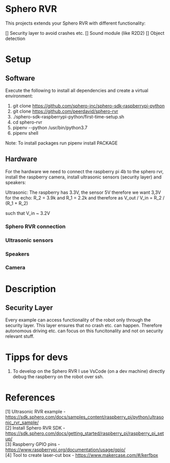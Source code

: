 # Sphero RVR
This projects extends your Sphero RVR with different functionality:

[] Security layer to avoid crashes etc.
[] Sound module (like R2D2)
[] Object detection


# Setup
## Software
Execute the following to install all dependencies and create a virtual environment:

1. git clone https://github.com/sphero-inc/sphero-sdk-raspberrypi-python
2. git clone https://github.com/peerdavid/sphero-rvr
3. ./sphero-sdk-raspberrypi-python/first-time-setup.sh
5. cd sphero-rvr
6. pipenv --python /usr/bin/python3.7
7. pipenv shell

Note: To install packages run pipenv install PACKAGE

## Hardware
For the hardware we need to connect the raspberry pi 4b to the sphero rvr, install the raspberry camera, install ultrasonic sensors (security layer) and speakers:

Ultrasonic: The raspberry has 3.3V, the sensor 5V therefore we want 3,3V for the echo:
R_2 = 3.9k and R_1 = 2.2k
and therefore 
as V_out / V_in = R_2 / (R_1 + R_2)

such that V_in ~ 3.2V

### Sphero RVR connection

### Ultrasonic sensors

### Speakers

### Camera


# Description
## Security Layer 
Every example can access functionality of the robot only through the security layer. This layer ensures that no crash etc. can happen. Therefore autonomous driving etc. can focus on this funcitonality and not on security relevant stuff.


# Tipps for devs
1. To develop on the Sphero RVR I use VsCode (on a dev machine) directly debug the raspberry on the robot over ssh.


# References
[1] Ultrasonic RVR example - https://sdk.sphero.com/docs/samples_content/raspberry_pi/python/ultrasonic_rvr_sample/ <br />
[2] Install Sphero RVR SDK - https://sdk.sphero.com/docs/getting_started/raspberry_pi/raspberry_pi_setup/ <br />
[3] Raspberry GPIO pins - https://www.raspberrypi.org/documentation/usage/gpio/ <br/>
[4] Tool to create laser-cut box - https://www.makercase.com/#/kerfbox <br />